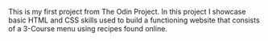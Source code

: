This is my first project from The Odin Project. 
In this project I showcase basic HTML and CSS skills used to build a functioning website that consists of a 3-Course menu using recipes found online.
